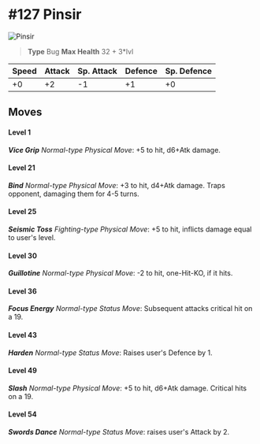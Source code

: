 # #127 Pinsir


![Pinsir](https://img.pokemondb.net/sprites/home/normal/1x/pinsir.png)

> **Type** Bug
> **Max Health** 32 + 3\*lvl

| Speed | Attack | Sp. Attack | Defence | Sp. Defence |
| ----- | ------ | ---------- | ------- | ----------- |
| +0 | +2 | -1 | +1 | +0 |

## Moves
#### Level 1

***Vice Grip** Normal-type Physical Move*: +5 to hit, d6+Atk damage. 
#### Level 21

***Bind** Normal-type Physical Move*: +3 to hit, d4+Atk damage. Traps opponent, damaging them for 4-5 turns.
#### Level 25

***Seismic Toss** Fighting-type Physical Move*: +5 to hit, inflicts damage equal to user's level.
#### Level 30

***Guillotine** Normal-type Physical Move*: -2 to hit, one-Hit-KO, if it hits.
#### Level 36

***Focus Energy** Normal-type Status Move*: Subsequent attacks critical hit on a 19.
#### Level 43

***Harden** Normal-type Status Move*: Raises user's Defence by 1.
#### Level 49

***Slash** Normal-type Physical Move*: +5 to hit, d6+Atk damage. Critical hits on a 19.
#### Level 54

***Swords Dance** Normal-type Status Move*: raises user's Attack by 2.

